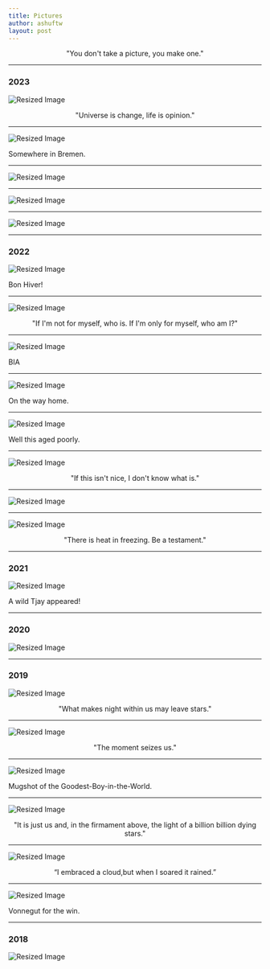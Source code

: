 ```yaml
---
title: Pictures 
author: ashuftw
layout: post
---
```


<p align="center">"You don't take a picture, you make one."</p>

---
### 2023
<img class="resized-image" src="/assets/images/230910.jpeg" alt="Resized Image">

<p align="center">"Universe is change, life is opinion."</p>

---

<img class="resized-image" src="/assets/images/230827.jpeg" alt="Resized Image">

Somewhere in Bremen.

---
<img class="resized-image" src="/assets/images/230313.jpg" alt="Resized Image">

---

<img class="resized-image" src="/assets/images/230214.jpg" alt="Resized Image">

---

<img class="resized-image" src="/assets/images/230101.jpeg" alt="Resized Image">

---

### 2022

<img class="resized-image" src="/assets/images/221217.jpeg" alt="Resized Image">

Bon Hiver!

---

<img class="resized-image" src="/assets/images/221028.jpeg" alt="Resized Image">

<p align="center">"If I'm not for myself, who is. If I'm only for myself, who am I?"</p>

---
<img class="resized-image" src="/assets/images/220925.jpg" alt="Resized Image">

BIA

---

<img class="resized-image" src="/assets/images/220701.jpeg" alt="Resized Image">

On the way home.

---

<img class="resized-image" src="/assets/images/220411.jpeg" alt="Resized Image">

Well this aged poorly. 

---

<img class="resized-image" src="/assets/images/220327.jpeg" alt="Resized Image">

<p align="center">"If this isn't nice, I don't know what is."</p>

---

<img class="resized-image" src="/assets/images/220327-a.jpeg" alt="Resized Image">

---

<img class="resized-image" src="/assets/images/220327-b.jpeg" alt="Resized Image">

<p align="center">"There is heat in freezing. Be a testament."</p>

---

### 2021
<img class="resized-image" src="/assets/images/210801.jpeg" alt="Resized Image">

A wild Tjay appeared!

---

### 2020

<img class="resized-image" src="/assets/images/201018.jpeg" alt="Resized Image">

---
### 2019

<img class="resized-image" src="/assets/images/191109.jpg" alt="Resized Image">

<p align="center">"What makes night within us may leave stars."</p> 

---

<img class="resized-image" src="/assets/images/191028.jpg" alt="Resized Image">

<p align="center">"The moment seizes us."</p> 

---
<img class="resized-image" src="/assets/images/191004.jpg" alt="Resized Image">

Mugshot of the Goodest-Boy-in-the-World. 

---

<img class="resized-image" src="/assets/images/191002.jpeg" alt="Resized Image">

<p align="center">"It is just us and, in the firmament above, the light of a billion billion dying stars."</p> 

---

<img class="resized-image" src="/assets/images/190924.jpg" alt="Resized Image">
<p align="center">“I embraced a cloud,but when I soared it rained.” </p>

---

<img class="resized-image" src="/assets/images/190324.jpeg" alt="Resized Image">

Vonnegut for the win.

---
### 2018 
<img class="resized-image" src="/assets/images/180428.jpeg" alt="Resized Image">



